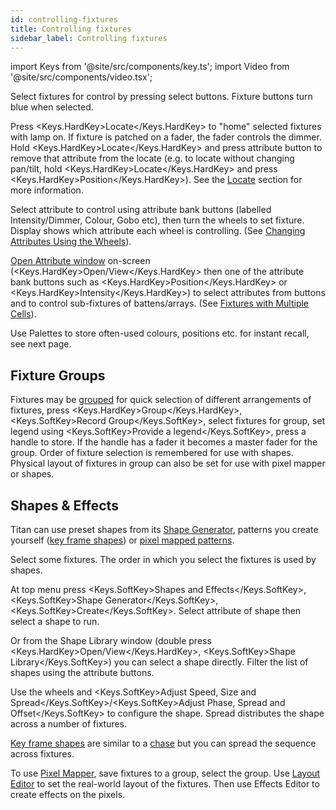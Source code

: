 ```yaml
---
id: controlling-fixtures
title: Controlling fixtures
sidebar_label: Controlling fixtures
---
```


import Keys from '@site/src/components/key.ts';
import Video from '@site/src/components/video.tsx';

Select fixtures for control by pressing select buttons. Fixture buttons
turn blue when selected.

Press <Keys.HardKey>Locate</Keys.HardKey> to "home" selected fixtures with lamp on. If fixture is
patched on a fader, the fader controls the dimmer. Hold <Keys.HardKey>Locate</Keys.HardKey> and press attribute button to remove that
attribute from the locate (e.g. to locate without changing pan/tilt,
hold <Keys.HardKey>Locate</Keys.HardKey> and press <Keys.HardKey>Position</Keys.HardKey>). See the [Locate](../controlling-fixtures.md#setting-fixtures-to-a-start-position-locate) section for more information.

Select attribute to control using attribute bank buttons (labelled
Intensity/Dimmer, Colour, Gobo etc), then turn the wheels to set
fixture. Display shows which attribute each wheel is controlling.
(See [Changing Attributes Using the Wheels](../controlling-fixtures/changing-fixture-attributes.md#changing-attributes-using-the-wheels)).

[Open Attribute window](../controlling-fixtures/changing-fixture-attributes.md#attribute-editor-window) on-screen (<Keys.HardKey>Open/View</Keys.HardKey> then one of the attribute
bank buttons such as <Keys.HardKey>Position</Keys.HardKey> or <Keys.HardKey>Intensity</Keys.HardKey>) to select attributes
from buttons and to control sub-fixtures of battens/arrays.
(See [Fixtures with Multiple Cells](../controlling-fixtures.md#fixtures-with-multiple-cells-subfixtures)).

Use Palettes to store often-used colours, positions etc. for instant
recall, see next page.

## Fixture Groups

Fixtures may be [grouped](../controlling-fixtures/fixture-groups.md) for quick selection
of different arrangements of fixtures, press <Keys.HardKey>Group</Keys.HardKey>, <Keys.SoftKey>Record
Group</Keys.SoftKey>, select fixtures for group, set legend using <Keys.SoftKey>Provide a
legend</Keys.SoftKey>, press a handle to store. If the handle has a fader it becomes
a master fader for the group. Order of fixture selection is remembered
for use with shapes. Physical layout of fixtures
in group can also be set for use with pixel mapper or shapes.

## Shapes & Effects

Titan can use preset shapes from its [Shape Generator](../effects/shape-generator.md), patterns you create yourself ([key frame
shapes](../effects/key-frame-shapes.md)) or [pixel mapped patterns](../effects/pixel-mapper.md).

Select some fixtures. The order in which you select the fixtures is used by
shapes.

At top menu press <Keys.SoftKey>Shapes and Effects</Keys.SoftKey>, <Keys.SoftKey>Shape Generator</Keys.SoftKey>, <Keys.SoftKey>Create</Keys.SoftKey>. Select attribute of shape then select a shape to run.

Or from the Shape Library window (double press <Keys.HardKey>Open/View</Keys.HardKey>,  <Keys.SoftKey>Shape Library</Keys.SoftKey>) you can select a shape directly. Filter the
list of shapes using the attribute buttons.

Use the wheels and <Keys.SoftKey>Adjust Speed, Size and Spread</Keys.SoftKey>/<Keys.SoftKey>Adjust Phase,
Spread and Offset</Keys.SoftKey> to configure the shape. Spread distributes the shape
across a number of fixtures.

[Key frame shapes](../effects/key-frame-shapes.md) are similar to a [chase](../chases.md) but you can spread the sequence
across fixtures.

To use [Pixel Mapper](../effects/pixel-mapper.md), save fixtures to a group, select the group. Use
[Layout Editor](../controlling-fixtures/fixture-groups.md#fixture-order-and-fixture-layout-in-groups) to set the real-world layout of the fixtures. Then use
Effects Editor to create effects on the pixels.
